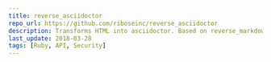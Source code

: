 ```yaml
---
title: reverse_asciidoctor
repo_url: https://github.com/riboseinc/reverse_asciidoctor
description: Transforms HTML into asciidoctor. Based on reverse_markdown.
last_update: 2018-03-28
tags: [Ruby, API, Security]
---
```

